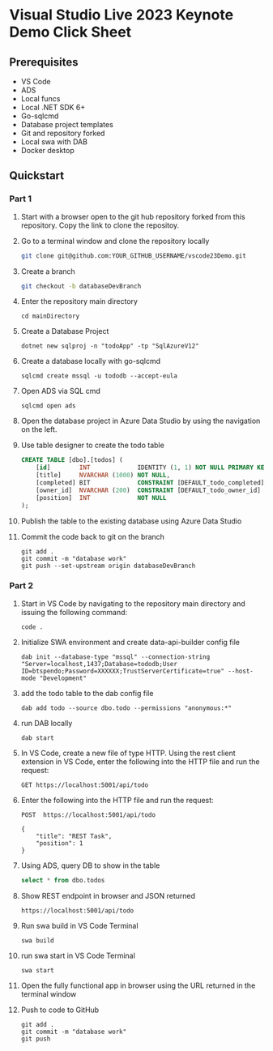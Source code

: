 
# Visual Studio Live 2023 Keynote Demo Click Sheet

## Prerequisites

* VS Code
* ADS
* Local funcs
* Local .NET SDK 6+
* Go-sqlcmd
* Database project templates
* Git and repository forked
* Local swa with DAB
* Docker desktop


## Quickstart

### Part 1

1. Start with a browser open to the git hub repository forked from this repository. Copy the link to clone the repositoy.

1. Go to a terminal window and clone the repository locally

    ```BASH
    git clone git@github.com:YOUR_GITHUB_USERNAME/vscode23Demo.git
    ```

1. Create a branch

    ```BASH
    git checkout -b databaseDevBranch
    ```

1. Enter the repository main directory

    ```PWS
    cd mainDirectory
    ```

1. Create a Database Project

    ```PWS
    dotnet new sqlproj -n "todoApp" -tp "SqlAzureV12"
    ```

1. Create a database locally with go-sqlcmd

    ```PWS
    sqlcmd create mssql -u tododb --accept-eula
    ```

1. Open ADS via SQL cmd

    ```PWS
    sqlcmd open ads
    ```

1. Open the database project in Azure Data Studio by using the navigation on the left.

1. Use table designer to create the todo table

    ```SQL
    CREATE TABLE [dbo].[todos] (
        [id]        INT             IDENTITY (1, 1) NOT NULL PRIMARY KEY CLUSTERED ([Id] ASC),
        [title]     NVARCHAR (1000) NOT NULL,
        [completed] BIT             CONSTRAINT [DEFAULT_todo_completed] DEFAULT 0 NOT NULL,
        [owner_id]  NVARCHAR (200)  CONSTRAINT [DEFAULT_todo_owner_id] DEFAULT 'public' NOT NULL,
        [position]  INT             NOT NULL
    );
    ```

1. Publish the table to the existing database using Azure Data Studio

1. Commit the code back to git on the branch

    ```PWS
    git add .
    git commit -m "database work"
    git push --set-upstream origin databaseDevBranch
    ```

### Part 2

1. Start in VS Code by navigating to the repository main directory and issuing the following command:

    ```PWS
    code .
    ```

1. Initialize SWA environment and create data-api-builder config file

    ```PWS
    dab init --database-type "mssql" --connection-string "Server=localhost,1437;Database=tododb;User ID=btspendo;Password=XXXXXX;TrustServerCertificate=true" --host-mode "Development"
    ```

1. add the todo table to the dab config file

    ```PWS
    dab add todo --source dbo.todo --permissions "anonymous:*"
    ```

1. run DAB locally

    ```PWS
    dab start
    ```

1. In VS Code, create a new file of type HTTP. Using the rest client extension in VS Code, enter the following into the HTTP file and run the request:

    ```PWS
    GET https://localhost:5001/api/todo
    ```

1. Enter the following into the HTTP file and run the request:

    ```PWS
    POST  https://localhost:5001/api/todo
    
    {
        "title": "REST Task",
        "position": 1
    }
    ```

1. Using ADS, query DB to show in the table

    ```SQL
    select * from dbo.todos
    ```

1. Show REST endpoint in browser and JSON returned

    ```PWS
    https://localhost:5001/api/todo
    ```

1. Run swa build in VS Code Terminal

    ```PWS
    swa build
    ```

1. run swa start in VS Code Terminal

    ```PWS
    swa start
    ```

1. Open the fully functional app in browser using the URL returned in the terminal window

1. Push to code to GitHub 

    ```PWS
    git add .
    git commit -m "database work"
    git push
    ```

